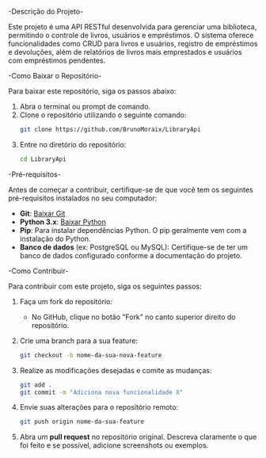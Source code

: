 -Descrição do Projeto-

Este projeto é uma API RESTful desenvolvida para gerenciar uma biblioteca, permitindo o controle de livros, usuários e empréstimos. O sistema oferece funcionalidades como CRUD para livros e usuários, registro de empréstimos e devoluções, além de relatórios de livros mais emprestados e usuários com empréstimos pendentes.

-Como Baixar o Repositório-

Para baixar este repositório, siga os passos abaixo:

1. Abra o terminal ou prompt de comando.
2. Clone o repositório utilizando o seguinte comando:
    ```bash
    git clone https://github.com/BrunoMoraix/LibraryApi
    ```
3. Entre no diretório do repositório:
    ```bash
    cd LibraryApi
    ```

-Pré-requisitos-

Antes de começar a contribuir, certifique-se de que você tem os seguintes pré-requisitos instalados no seu computador:

- **Git**: [Baixar Git](https://git-scm.com/)
- **Python 3.x**: [Baixar Python](https://www.python.org/downloads/)
- **Pip**: Para instalar dependências Python. O pip geralmente vem com a instalação do Python.
- **Banco de dados** (ex: PostgreSQL ou MySQL): Certifique-se de ter um banco de dados configurado conforme a documentação do projeto.

-Como Contribuir-

Para contribuir com este projeto, siga os seguintes passos:

1. Faça um fork do repositório:
    - No GitHub, clique no botão "Fork" no canto superior direito do repositório.
    
2. Crie uma branch para a sua feature:
    ```bash
    git checkout -b nome-da-sua-nova-feature
    ```

3. Realize as modificações desejadas e comite as mudanças:
    ```bash
    git add .
    git commit -m "Adiciona nova funcionalidade X"
    ```

4. Envie suas alterações para o repositório remoto:
    ```bash
    git push origin nome-da-sua-feature
    ```

5. Abra um **pull request** no repositório original. Descreva claramente o que foi feito e se possível, adicione screenshots ou exemplos.

